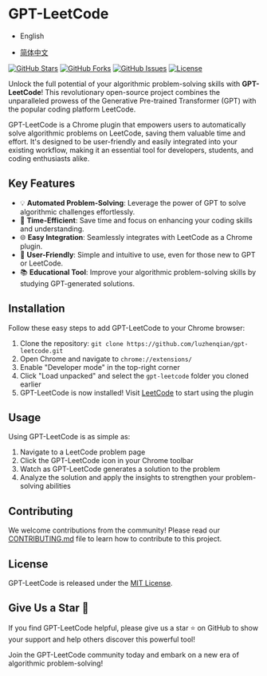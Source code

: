 # GPT-LeetCode

- English

- [简体中文](./docs/zh/README.md)

[![GitHub Stars](https://img.shields.io/github/stars/luzhenqian/gpt-leetcode.svg?style=social)](https://github.com/luzhenqian/gpt-leetcode)
[![GitHub Forks](https://img.shields.io/github/forks/luzhenqian/gpt-leetcode.svg?style=social)](https://github.com/luzhenqian/gpt-leetcode)
[![GitHub Issues](https://img.shields.io/github/issues/luzhenqian/gpt-leetcode.svg)](https://github.com/luzhenqian/gpt-leetcode/issues)
[![License](https://img.shields.io/github/license/luzhenqian/gpt-leetcode.svg)](https://github.com/luzhenqian/gpt-leetcode)

Unlock the full potential of your algorithmic problem-solving skills with **GPT-LeetCode**! This revolutionary open-source project combines the unparalleled prowess of the Generative Pre-trained Transformer (GPT) with the popular coding platform LeetCode.

GPT-LeetCode is a Chrome plugin that empowers users to automatically solve algorithmic problems on LeetCode, saving them valuable time and effort. It's designed to be user-friendly and easily integrated into your existing workflow, making it an essential tool for developers, students, and coding enthusiasts alike.

## Key Features

- 💡 **Automated Problem-Solving**: Leverage the power of GPT to solve algorithmic challenges effortlessly.
- 🚀 **Time-Efficient**: Save time and focus on enhancing your coding skills and understanding.
- 🌐 **Easy Integration**: Seamlessly integrates with LeetCode as a Chrome plugin.
- 🔧 **User-Friendly**: Simple and intuitive to use, even for those new to GPT or LeetCode.
- 📚 **Educational Tool**: Improve your algorithmic problem-solving skills by studying GPT-generated solutions.

## Installation

Follow these easy steps to add GPT-LeetCode to your Chrome browser:

1. Clone the repository: `git clone https://github.com/luzhenqian/gpt-leetcode.git`
2. Open Chrome and navigate to `chrome://extensions/`
3. Enable "Developer mode" in the top-right corner
4. Click "Load unpacked" and select the `gpt-leetcode` folder you cloned earlier
5. GPT-LeetCode is now installed! Visit [LeetCode](https://leetcode.com/) to start using the plugin

## Usage

Using GPT-LeetCode is as simple as:

1. Navigate to a LeetCode problem page
2. Click the GPT-LeetCode icon in your Chrome toolbar
3. Watch as GPT-LeetCode generates a solution to the problem
4. Analyze the solution and apply the insights to strengthen your problem-solving abilities

## Contributing

We welcome contributions from the community! Please read our [CONTRIBUTING.md](https://github.com/luzhenqian/gpt-leetcode/blob/main/CONTRIBUTING.md) file to learn how to contribute to this project.

## License

GPT-LeetCode is released under the [MIT License](https://github.com/luzhenqian/gpt-leetcode/blob/main/LICENSE).

## Give Us a Star 🌟

If you find GPT-LeetCode helpful, please give us a star ⭐ on GitHub to show your support and help others discover this powerful tool!

Join the GPT-LeetCode community today and embark on a new era of algorithmic problem-solving!
